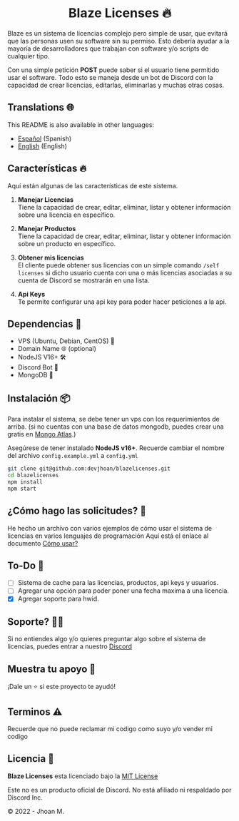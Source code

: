 <h1 align="center">Blaze Licenses 🔥</h1>

Blaze es un sistema de licencias complejo pero simple de usar, que evitará que las personas usen su software sin su permiso. Esto debería ayudar a la mayoría de desarrolladores que trabajan con software y/o scripts de cualquier tipo.

Con una simple petición **POST** puede saber si el usuario tiene permitido usar el software. Todo esto se maneja desde un bot de Discord con la capacidad de crear licencias, editarlas, eliminarlas y muchas otras cosas.

## Translations 🌐

This README is also available in other languages:

- [Español](https://github.com/DevJhoan/BlazeLicenses/blob/master/README.md) (Spanish)
- [English](https://github.com/DevJhoan/BlazeLicenses/blob/master/README_EN.md) (English)

## Características 🔥

Aquí están algunas de las características de este sistema.

1. **Manejar Licencias**    
Tiene la capacidad de crear, editar, eliminar, listar y obtener información sobre una licencia en específico.

2. **Manejar Productos**    
Tiene la capacidad de crear, editar, eliminar, listar y obtener información sobre un producto en específico.

3. **Obtener mis licencias**    
El cliente puede obtener sus licencias con un simple comando `/self licenses` si dicho usuario cuenta con una o más licencias asociadas a su cuenta de Discord se mostrarán en una lista.

4. **Api Keys**     
Te permite configurar una api key para poder hacer peticiones a la api.

## Dependencias 🔗

- VPS (Ubuntu, Debian, CentOS) 🐧
- Domain Name 🌐 (optional)
- NodeJS V16+ 🛠
- Discord Bot 🤖
- MongoDB 🥭

## Instalación 📦

Para instalar el sistema, se debe tener un vps con los requerimientos de arriba. (si no cuentas con una base de datos mongodb, puedes crear una gratis en [Mongo Atlas](https://www.mongodb.com/cloud/atlas).)

Asegúrese de tener instalado **NodeJS v16+**.
Recuerde cambiar el nombre del archivo `config.example.yml` a `config.yml`

```sh
git clone git@github.com:devjhoan/blazelicenses.git
cd blazelicenses
npm install
npm start
```

## ¿Cómo hago las solicitudes? 🤖
He hecho un archivo con varios ejemplos de cómo usar el sistema de licencias en varios lenguajes de programación
Aquí está el enlace al documento [Cómo usar?](https://github.com/DevJhoan/BlazeLicenses/blob/master/HOW_USE_ES.MD)

## To-Do 🚧
- [ ] Sistema de cache para las licencias, productos, api keys y usuarios.
- [ ] Agregar una opción para poder poner una fecha maxima a una licencia.
- [x] Agregar soporte para hwid.

## Soporte? 💁🏻
Si no entiendes algo y/o quieres preguntar algo sobre el sistema de licencias, puedes entrar a nuestro [Discord](https://strider.cloud/discord)

## Muestra tu apoyo 💙

¡Dale un ⭐️ si este proyecto te ayudó!

## Terminos ⚠

Recuerde que no puede reclamar mi codigo como suyo y/o vender mi codigo 

## Licencia  📄
**Blaze Licenses** esta licenciado bajo la [MIT License](https://github.com/DevJhoan/BlazeLicenses/blob/master/LICENSE)

Este no es un producto oficial de Discord. No está afiliado ni respaldado por Discord Inc.

© 2022 - Jhoan M.
